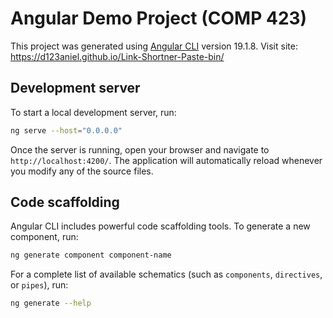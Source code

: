 # Angular Demo Project (COMP 423)

This project was generated using [Angular CLI](https://github.com/angular/angular-cli) version 19.1.8.
Visit site: [https://d123aniel.github.io/Link-Shortner-Paste-bin/ ](https://d123aniel.github.io/Link-Shortner-Paste-bin/)

## Development server

To start a local development server, run:

```bash
ng serve --host="0.0.0.0"
```

Once the server is running, open your browser and navigate to `http://localhost:4200/`. The application will automatically reload whenever you modify any of the source files.

## Code scaffolding

Angular CLI includes powerful code scaffolding tools. To generate a new component, run:

```bash
ng generate component component-name
```

For a complete list of available schematics (such as `components`, `directives`, or `pipes`), run:

```bash
ng generate --help
```


